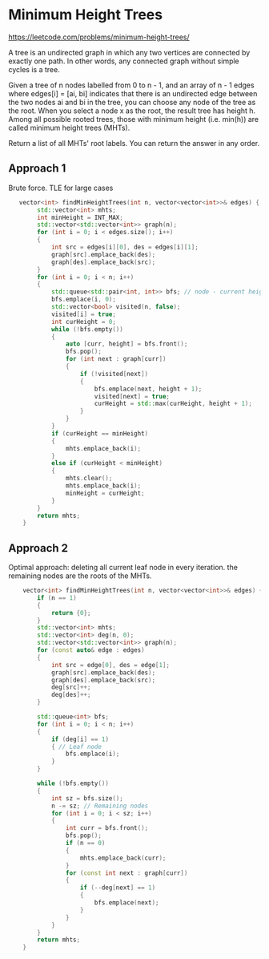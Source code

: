 # Minimum Height Trees

https://leetcode.com/problems/minimum-height-trees/

A tree is an undirected graph in which any two vertices are connected by exactly one path. In other words, any connected graph without simple cycles is a tree.

Given a tree of n nodes labelled from 0 to n - 1, and an array of n - 1 edges where edges[i] = [ai, bi] indicates that there is an undirected edge between the two nodes ai and bi in the tree, you can choose any node of the tree as the root. When you select a node x as the root, the result tree has height h. Among all possible rooted trees, those with minimum height (i.e. min(h))  are called minimum height trees (MHTs).

Return a list of all MHTs' root labels. You can return the answer in any order.


## Approach 1

Brute force. TLE for large cases
```C++
   vector<int> findMinHeightTrees(int n, vector<vector<int>>& edges) {
        std::vector<int> mhts;
        int minHeight = INT_MAX;
        std::vector<std::vector<int>> graph(n);
        for (int i = 0; i < edges.size(); i++)
        {
            int src = edges[i][0], des = edges[i][1];
            graph[src].emplace_back(des);
            graph[des].emplace_back(src);
        }
        for (int i = 0; i < n; i++)
        {
            std::queue<std::pair<int, int>> bfs; // node - current height
            bfs.emplace(i, 0);
            std::vector<bool> visited(n, false);
            visited[i] = true;
            int curHeight = 0;
            while (!bfs.empty())
            {
                auto [curr, height] = bfs.front();
                bfs.pop();
                for (int next : graph[curr])
                {
                    if (!visited[next])
                    {
                        bfs.emplace(next, height + 1);
                        visited[next] = true;
                        curHeight = std::max(curHeight, height + 1);
                    }
                }                
            }    
            if (curHeight == minHeight)
            {
                mhts.emplace_back(i);
            }
            else if (curHeight < minHeight)
            {
                mhts.clear();
                mhts.emplace_back(i);
                minHeight = curHeight;
            }
        }
        return mhts;
    }
```

## Approach 2

Optimal approach: deleting all current leaf node in every iteration. the remaining nodes are the roots of the MHTs.

```C++
    vector<int> findMinHeightTrees(int n, vector<vector<int>>& edges) {
        if (n == 1)
        {
            return {0};
        }
        std::vector<int> mhts;
        std::vector<int> deg(n, 0);
        std::vector<std::vector<int>> graph(n);
        for (const auto& edge : edges)
        {
            int src = edge[0], des = edge[1];
            graph[src].emplace_back(des);
            graph[des].emplace_back(src);
            deg[src]++;
            deg[des]++;
        }

        std::queue<int> bfs;
        for (int i = 0; i < n; i++)
        {
            if (deg[i] == 1)
            { // Leaf node
                bfs.emplace(i);
            }
        }

        while (!bfs.empty())
        {
            int sz = bfs.size();
            n -= sz; // Remaining nodes
            for (int i = 0; i < sz; i++)
            {
                int curr = bfs.front();
                bfs.pop();
                if (n == 0)
                {
                    mhts.emplace_back(curr);
                }
                for (const int next : graph[curr])
                {
                    if (--deg[next] == 1)
                    {
                        bfs.emplace(next);
                    }
                }
            }
        }
        return mhts;
    }
```